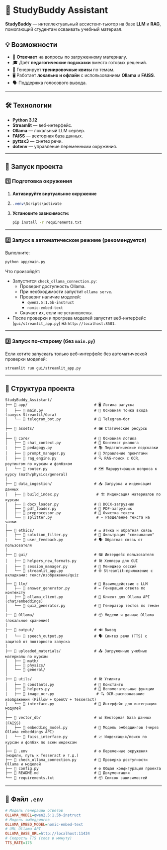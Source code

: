 # 📘 StudyBuddy Assistant

**StudyBuddy** — интеллектуальный ассистент-тьютор на базе **LLM** и **RAG**, помогающий студентам осваивать учебный материал.

## 💡 Возможности
- 📖 **Отвечает** на вопросы по загруженному материалу.
- 🎓 Даёт **педагогические подсказки** вместо готовых решений.
- 📝 Генерирует **тренировочные квизы** по темам.
- 🖥 Работает **локально и офлайн** с использованием **Ollama** и **FAISS**.
- 🗣 Поддержка голосового вывода.

---

## 🛠 Технологии
- **Python 3.12**
- **Streamlit** — веб-интерфейс.
- **Ollama** — локальный LLM сервер.
- **FAISS** — векторная база данных.
- **pyttsx3** — синтез речи.
- **dotenv** — управление переменными окружения.

---

## 🚀 Запуск проекта

### 1️⃣ Подготовка окружения
1. **Активируйте виртуальное окружение**
2. 
   ```powershell
   .venv\Scripts\activate
   ```
   
3. **Установите зависимости:**
   ```bash
   pip install -r requirements.txt
   ```

---

### 2️⃣ Запуск в автоматическом режиме (рекомендуется)
Выполните:
```bash
python app/main.py
```
Что произойдёт:
- Запустится `check_ollama_connection.py`:
  - Проверит доступность Ollama.
  - При необходимости запустит `ollama serve`.
  - Проверит наличие моделей:
    - `qwen2.5:1.5b-instruct`
    - `nomic-embed-text`
  - Скачает их, если не установлены.
- После проверки и прогрева моделей запустит веб-интерфейс (`gui/streamlit_app.py`) на `http://localhost:8501`.

---

### 3️⃣ Запуск по-старому (без `main.py`)
Если хотите запускать только веб-интерфейс без автоматической проверки моделей:
```bash
streamlit run gui/streamlit_app.py
```

---

## 📂 Структура проекта
```text
StudyBuddy_Assistant/
├── 📁 app/                              # 🖥 Логика запуска
│   ├── 📄 main.py                       # 🚀 Основная точка входа (запуск Streamlit/бота)
│   └── 📄 telegram_bot.py               # 🤖 Telegram-бот
│
├── 📁 assets/                           # 🖼 Статические ресурсы
│
├── 📁 core/                             # 🧠 Основная логика
│   ├── 📄 chat_context.py               # 💬 Контекст диалога
│   ├── 📄 pedagogy.py                   # 📚 Педагогические подсказки
│   ├── 📄 prompt_manager.py             # 📝 Управление промптами
│   ├── 📄 rag_engine.py                 # 🔍 RAG-поиск с OCR, роутингом по курсам и фолбэком
│   └── 📄 router.py                     # 🗺 Маршрутизация вопроса к курсу (math/physics/general)
│
├── 📁 data_ingestion/                   # 📥 Загрузка и индексация данных
│   ├── 📄 build_index.py                 # 🏗 Индексация материалов по курсам
│   ├── 📄 docx_loader.py                # 📄 DOCX-загрузчик
│   ├── 📄 pdf_loader.py                 # 📑 PDF-загрузчик
│   ├── 📄 preprocessor.py               # 🧹 Очистка текста
│   └── 📄 splitter.py                    # ✂ Разделение текста на чанки
│
├── 📁 ethics/                           # ⚖ Этика и обратная связь
│   ├── 📄 solution_filter.py            # 🚫 Фильтрация "списывания"
│   └── 📄 user_feedback.py              # 🗣 Обратная связь от пользователя
│
├── 📁 gui/                              # 🖼 Интерфейс пользователя
│   ├── 📄 helpers_new_formats.py        # 🛠 Хелперы для GUI
│   ├── 📄 session_manager.py            # 📂 Менеджер сессий
│   └── 📄 streamlit_app.py              # 🌐 Streamlit-приложение с вкладками: текст/изображение/quiz
│
├── 📁 llm/                              # 🤖 Взаимодействие с LLM
│   ├── 📄 answer_generator.py           # ✏ Генерация ответа по контексту
│   ├── 📄 ollama_client.py              # 🔌 Клиент для Ollama API (chat/embeddings)
│   └── 📄 quiz_generator.py             # 📝 Генератор тестов по темам
│
├── 📁 Ollama/                           # 📦 Модели и данные Ollama (локальное хранение)
│
├── 📁 output/                           # 🔊 Вывод
│   └── 📄 speech_output.py              # 🗣 Синтез речи (TTS) с защитой от повторного запуска
│
├── 📁 uploaded_materials/               # 📤 Загруженные учебные материалы по курсам
│   ├── 📁 math/
│   ├── 📁 physics/
│   └── 📁 general/
│
├── 📁 utils/                            # 🛠 Утилиты
│   ├── 📄 constants.py                  # 📌 Константы
│   ├── 📄 helpers.py                    # 🔧 Вспомогательные функции
│   ├── 📄 image_ocr.py                   # 🔍 OCR-распознавание изображений (Pillow + OpenCV + Tesseract)
│   └── 📄 interface.py                  # 🔄 Интерфейс для интеграции модулей
│
├── 📁 vector_db/                        # 📊 Векторная база данных (FAISS)
│   ├── 📄 embedding_model.py            # 🧩 Модель эмбеддингов (через Ollama embeddings API)
│   └── 📄 faiss_interface.py            # 📈 Индексация/поиск по курсам и фолбэк по всем индексам
│
├── 📄 .env                              # ⚙ Переменные окружения (модели, путь к Tesseract и т.д.)
├── 📄 check_ollama_connection.py        # 🧪 Проверка доступности Ollama и моделей
├── 📄 config.py                         # ⚙ Общая конфигурация проекта
├── 📄 README.md                         # 📖 Документация
└── 📄 requirements.txt                  # 📦 Список зависимостей

```

---

## 📄 Файл `.env`
```ini
# Модель генерации ответов
OLLAMA_MODEL=qwen2.5:1.5b-instruct
# Модель эмбеддингов
OLLAMA_EMBED_MODEL=nomic-embed-text
# URL Ollama API
OLLAMA_BASE_URL=http://localhost:11434
# Скорость TTS (слов в минуту)
TTS_RATE=175
```
